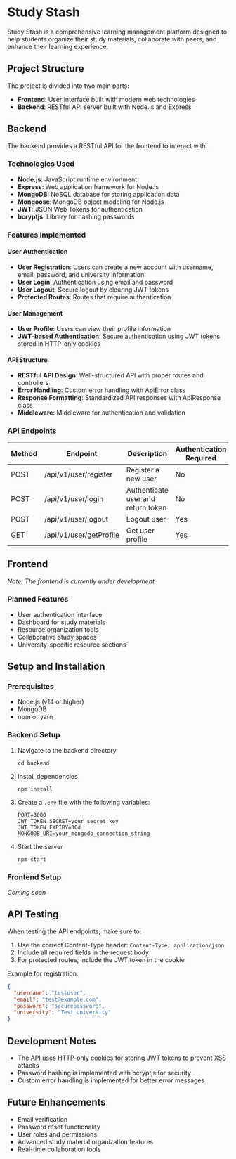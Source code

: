 # Study Stash

Study Stash is a comprehensive learning management platform designed to help students organize their study materials, collaborate with peers, and enhance their learning experience.

## Project Structure

The project is divided into two main parts:

- **Frontend**: User interface built with modern web technologies
- **Backend**: RESTful API server built with Node.js and Express

## Backend

The backend provides a RESTful API for the frontend to interact with.

### Technologies Used

- **Node.js**: JavaScript runtime environment
- **Express**: Web application framework for Node.js
- **MongoDB**: NoSQL database for storing application data
- **Mongoose**: MongoDB object modeling for Node.js
- **JWT**: JSON Web Tokens for authentication
- **bcryptjs**: Library for hashing passwords

### Features Implemented

#### User Authentication

- **User Registration**: Users can create a new account with username, email, password, and university information
- **User Login**: Authentication using email and password
- **User Logout**: Secure logout by clearing JWT tokens
- **Protected Routes**: Routes that require authentication

#### User Management

- **User Profile**: Users can view their profile information
- **JWT-based Authentication**: Secure authentication using JWT tokens stored in HTTP-only cookies

#### API Structure

- **RESTful API Design**: Well-structured API with proper routes and controllers
- **Error Handling**: Custom error handling with ApiError class
- **Response Formatting**: Standardized API responses with ApiResponse class
- **Middleware**: Middleware for authentication and validation

### API Endpoints

| Method | Endpoint                | Description                        | Authentication Required |
| ------ | ----------------------- | ---------------------------------- | ----------------------- |
| POST   | /api/v1/user/register   | Register a new user                | No                      |
| POST   | /api/v1/user/login      | Authenticate user and return token | No                      |
| POST   | /api/v1/user/logout     | Logout user                        | Yes                     |
| GET    | /api/v1/user/getProfile | Get user profile                   | Yes                     |

## Frontend

_Note: The frontend is currently under development._

### Planned Features

- User authentication interface
- Dashboard for study materials
- Resource organization tools
- Collaborative study spaces
- University-specific resource sections

## Setup and Installation

### Prerequisites

- Node.js (v14 or higher)
- MongoDB
- npm or yarn

### Backend Setup

1. Navigate to the backend directory
   ```
   cd backend
   ```
2. Install dependencies
   ```
   npm install
   ```
3. Create a `.env` file with the following variables:
   ```
   PORT=3000
   JWT_TOKEN_SECRET=your_secret_key
   JWT_TOKEN_EXPIRY=30d
   MONGODB_URI=your_mongodb_connection_string
   ```
4. Start the server
   ```
   npm start
   ```

### Frontend Setup

_Coming soon_

## API Testing

When testing the API endpoints, make sure to:

1. Use the correct Content-Type header: `Content-Type: application/json`
2. Include all required fields in the request body
3. For protected routes, include the JWT token in the cookie

Example for registration:

```json
{
  "username": "testuser",
  "email": "test@example.com",
  "password": "securepassword",
  "university": "Test University"
}
```

## Development Notes

- The API uses HTTP-only cookies for storing JWT tokens to prevent XSS attacks
- Password hashing is implemented with bcryptjs for security
- Custom error handling is implemented for better error messages

## Future Enhancements

- Email verification
- Password reset functionality
- User roles and permissions
- Advanced study material organization features
- Real-time collaboration tools
